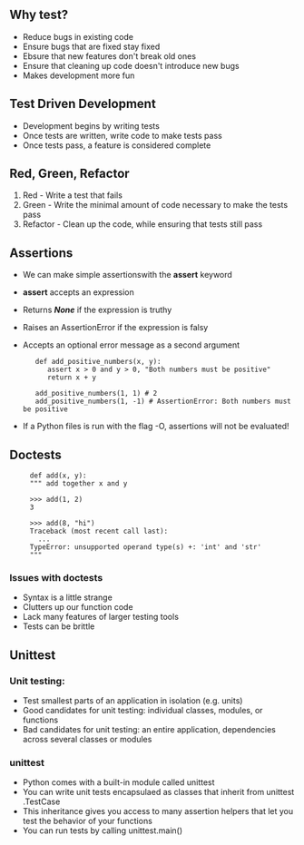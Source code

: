 ## Why test?

- Reduce bugs in existing code
- Ensure bugs that are fixed stay fixed
- Ebsure that new features don't break old ones
- Ensure that cleaning up code doesn't introduce new bugs
- Makes development more fun

## Test Driven Development

- Development begins by writing tests
- Once tests are written, write code to make tests pass
- Once tests pass, a feature is considered complete

## Red, Green, Refactor

1. Red - Write a test that fails
2. Green - Write the minimal amount of code necessary to make the tests pass
3. Refactor - Clean up the code, while ensuring that tests still pass

## Assertions

- We can make simple assertionswith the **assert** keyword
- **assert** accepts an expression
- Returns ***None*** if the expression is truthy
- Raises an AssertionError if the expression is falsy
- Accepts an optional error message as a second argument

         def add_positive_numbers(x, y):
            assert x > 0 and y > 0, "Both numbers must be positive"
            return x + y

         add_positive_numbers(1, 1) # 2
         add_positive_numbers(1, -1) # AssertionError: Both numbers must be positive

- If a Python files is run with the flag -O, assertions will not be evaluated!

## Doctests

         def add(x, y):
         """ add together x and y

         >>> add(1, 2)
         3

         >>> add(8, "hi")
         Traceback (most recent call last):
           ...
         TypeError: unsupported operand type(s) +: 'int' and 'str'
         """
 ### Issues with doctests

 - Syntax is a little strange
 - Clutters up our function code
 - Lack many features of larger testing tools
 - Tests can be brittle

 ## Unittest

 ### Unit testing:

 - Test smallest parts of an application in isolation (e.g. units)
 - Good candidates for unit testing: individual classes, modules, or functions
 - Bad candidates for unit testing: an entire application, dependencies across several classes or modules

 ### unittest

 - Python comes with a built-in module called unittest
 - You can write unit tests encapsulaed as classes that inherit from unittest .TestCase
 - This inheritance gives you access to many assertion helpers that let you test the behavior of your functions
 - You can run tests by calling unittest.main()